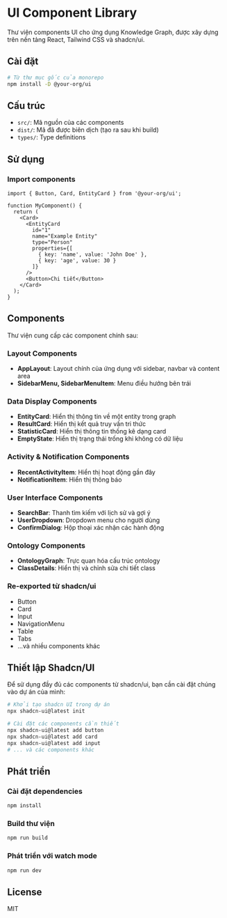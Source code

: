 # UI Component Library

Thư viện components UI cho ứng dụng Knowledge Graph, được xây dựng trên nền tảng React, Tailwind CSS và shadcn/ui.

## Cài đặt

```bash
# Từ thư mục gốc của monorepo
npm install -D @your-org/ui
```

## Cấu trúc

- `src/`: Mã nguồn của các components
- `dist/`: Mã đã được biên dịch (tạo ra sau khi build)
- `types/`: Type definitions

## Sử dụng

### Import components

```tsx
import { Button, Card, EntityCard } from '@your-org/ui';

function MyComponent() {
  return (
    <Card>
      <EntityCard 
        id="1"
        name="Example Entity"
        type="Person"
        properties={[
          { key: 'name', value: 'John Doe' },
          { key: 'age', value: 30 }
        ]}
      />
      <Button>Chi tiết</Button>
    </Card>
  );
}
```

## Components

Thư viện cung cấp các component chính sau:

### Layout Components

- **AppLayout**: Layout chính của ứng dụng với sidebar, navbar và content area
- **SidebarMenu, SidebarMenuItem**: Menu điều hướng bên trái

### Data Display Components

- **EntityCard**: Hiển thị thông tin về một entity trong graph
- **ResultCard**: Hiển thị kết quả truy vấn tri thức
- **StatisticCard**: Hiển thị thông tin thống kê dạng card
- **EmptyState**: Hiển thị trạng thái trống khi không có dữ liệu

### Activity & Notification Components

- **RecentActivityItem**: Hiển thị hoạt động gần đây
- **NotificationItem**: Hiển thị thông báo

### User Interface Components

- **SearchBar**: Thanh tìm kiếm với lịch sử và gợi ý
- **UserDropdown**: Dropdown menu cho người dùng
- **ConfirmDialog**: Hộp thoại xác nhận các hành động

### Ontology Components

- **OntologyGraph**: Trực quan hóa cấu trúc ontology
- **ClassDetails**: Hiển thị và chỉnh sửa chi tiết class

### Re-exported từ shadcn/ui

- Button
- Card
- Input
- NavigationMenu
- Table
- Tabs
- ...và nhiều components khác

## Thiết lập Shadcn/UI

Để sử dụng đầy đủ các components từ shadcn/ui, bạn cần cài đặt chúng vào dự án của mình:

```bash
# Khởi tạo shadcn UI trong dự án
npx shadcn-ui@latest init

# Cài đặt các components cần thiết
npx shadcn-ui@latest add button
npx shadcn-ui@latest add card
npx shadcn-ui@latest add input
# ... và các components khác
```

## Phát triển

### Cài đặt dependencies

```bash
npm install
```

### Build thư viện

```bash
npm run build
```

### Phát triển với watch mode

```bash
npm run dev
```

## License

MIT
